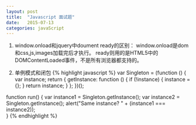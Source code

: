 ```yaml
---
layout: post
title:  "Javascript 面试题"
date:   2015-07-13
categories: javaScript
---
```



1. window.onload和jquery中doument ready的区别：
window.onload是dom和css,js,images加载完后才执行。
ready则用的是HTML5中的DOMContentLoaded事件，不是所有浏览器都支持的。

2. 单例模式和闭包
{% highlight javascript %}
var Singleton = (function () {
    var instance;
    return {
        getInstance: function () {
            if (!instance) {
                instance = {};
            }
            return instance;
        }
    };
})();
 
function run() {
    var instance1 = Singleton.getInstance();
    var instance2 = Singleton.getInstance();
    alert("Same instance? " + (instance1 === instance2));  
}
{% endhighlight %}





